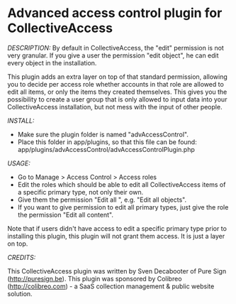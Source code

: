 Advanced access control plugin for CollectiveAccess
=================================

*DESCRIPTION:*
By default in CollectiveAccess, the "edit" permission is not very granular.
If you give a user the permission "edit object", he can edit every object in the installation.

This plugin adds an extra layer on top of that standard permission, allowing you to decide per access role whether accounts in that role are allowed to edit all items, or only the items they created themselves.
This gives you the possibility to create a user group that is only allowed to input data into your CollectiveAccess installation, but not mess with the input of other people.

*INSTALL:*
* Make sure the plugin folder is named "advAccessControl".
* Place this folder in app/plugins, so that this file can be found: app/plugins/advAccessControl/advAccessControlPlugin.php

*USAGE:*
* Go to Manage > Access Control > Access roles
* Edit the roles which should be able to edit all CollectiveAccess items of a specific primary type, not only their own.
* Give them the permission "Edit all <primary type>", e.g. "Edit all objects".
* If you want to give permission to edit all primary types, just give the role the permission "Edit all content".

Note that if users didn't have access to edit a specific primary type prior to installing this plugin, this plugin will not grant them access. It is just a layer on top.

*CREDITS:*

This CollectiveAccess plugin was written by Sven Decabooter of Pure Sign (http://puresign.be).
This plugin was sponsored by Colibreo (http://colibreo.com) - a SaaS collection management & public website solution.
